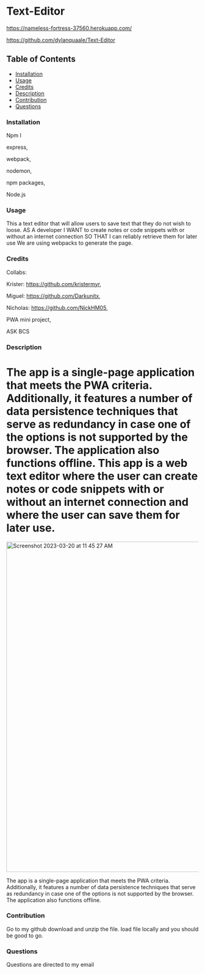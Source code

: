 # Text-Editor

https://nameless-fortress-37560.herokuapp.com/

https://github.com/dylanquaale/Text-Editor

## Table of Contents

- [Installation](#installation)
- [Usage](#usage)
- [Credits](#credits)
- [Description](#bracket-description)
- [Contribution](#contritbution)
- [Questions](#questions)

### Installation

Npm I

express,

webpack,

nodemon,

npm packages,

Node.js

### Usage

This a text editor that will allow users to save text that they do not wish to loose.
AS A developer
I WANT to create notes or code snippets with or without an internet connection
SO THAT I can reliably retrieve them for later use
We are using webpacks to generate the page.

### Credits

Collabs:

Krister: https://github.com/kristermyr,

Miguel: https://github.com/Darkunitx,

Nicholas: https://github.com/NickHM05,

PWA mini project,

ASK BCS

### Description


The app is a single-page application that meets the PWA criteria. Additionally, it features a number of data persistence techniques that serve as redundancy in case one of the options is not supported by the browser. The application also functions offline. This app is a web text editor where the user can create notes or code snippets with or without an internet connection and where the user can save them for later use.
=======
<img width="866" alt="Screenshot 2023-03-20 at 11 45 27 AM" src="https://user-images.githubusercontent.com/93456860/226410077-d3a7696a-d236-420c-afad-b744eafe8893.png">

The app is a single-page application that meets the PWA criteria. Additionally, it features a number of data persistence techniques that serve as redundancy in case one of the options is not supported by the browser. The application also functions offline.


### Contribution

Go to my github download and unzip the file. load file locally and you should be good to go.

### Questions

Questions are directed to my email
